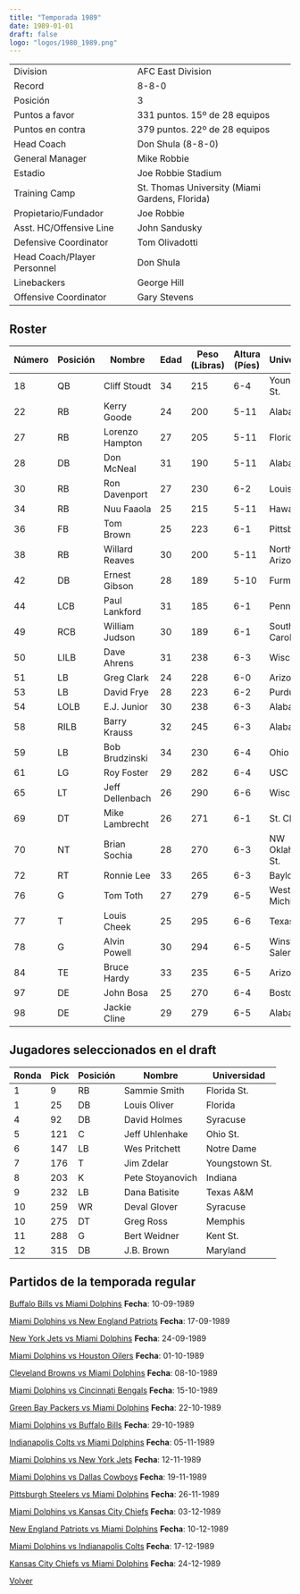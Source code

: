 ```yaml
---
title: "Temporada 1989"
date: 1989-01-01
draft: false
logo: "logos/1980_1989.png"
---
```


|                      |                      |
|-------------------------|---------------------------|
| Division               | AFC East Division            |
| Record                 | 8-8-0              |
| Posición               | 3            |
| Puntos a favor         | 331 puntos. 15º de 28 equipos           |
| Puntos en contra       | 379 puntos. 22º de 28 equipos       |
| Head Coach             | Don Shula (8-8-0)               |
| General Manager        | Mike Robbie      |
| Estadio                | Joe Robbie Stadium             |
| Training Camp          | St. Thomas University (Miami Gardens, Florida)        |
| Propietario/Fundador | Joe Robbie |
| Asst. HC/Offensive Line | John Sandusky |
| Defensive Coordinator | Tom Olivadotti |
| Head Coach/Player Personnel | Don Shula |
| Linebackers | George Hill |
| Offensive Coordinator | Gary Stevens |


## Roster

| Número | Posición | Nombre           | Edad | Peso (Libras) | Altura (Píes) | Universidad          |
|--------|----------|------------------|------|---------------|---------------|----------------------|
| 18 | QB | Cliff Stoudt | 34 | 215 | 6-4 | Youngstown St. |
| 22 | RB | Kerry Goode | 24 | 200 | 5-11 | Alabama |
| 27 | RB | Lorenzo Hampton | 27 | 205 | 5-11 | Florida |
| 28 | DB | Don McNeal | 31 | 190 | 5-11 | Alabama |
| 30 | RB | Ron Davenport | 27 | 230 | 6-2 | Louisville |
| 34 | RB | Nuu Faaola | 25 | 215 | 5-11 | Hawaii |
| 36 | FB | Tom Brown | 25 | 223 | 6-1 | Pittsburgh |
| 38 | RB | Willard Reaves | 30 | 200 | 5-11 | Northern Arizona |
| 42 | DB | Ernest Gibson | 28 | 189 | 5-10 | Furman |
| 44 | LCB | Paul Lankford | 31 | 185 | 6-1 | Penn St. |
| 49 | RCB | William Judson | 30 | 189 | 6-1 | South Carolina St. |
| 50 | LILB | Dave Ahrens | 31 | 238 | 6-3 | Wisconsin |
| 51 | LB | Greg Clark | 24 | 228 | 6-0 | Arizona St. |
| 53 | LB | David Frye | 28 | 223 | 6-2 | Purdue |
| 54 | LOLB | E.J. Junior | 30 | 238 | 6-3 | Alabama |
| 58 | RILB | Barry Krauss | 32 | 245 | 6-3 | Alabama |
| 59 | LB | Bob Brudzinski | 34 | 230 | 6-4 | Ohio St. |
| 61 | LG | Roy Foster | 29 | 282 | 6-4 | USC |
| 65 | LT | Jeff Dellenbach | 26 | 290 | 6-6 | Wisconsin |
| 69 | DT | Mike Lambrecht | 26 | 271 | 6-1 | St. Cloud St. |
| 70 | NT | Brian Sochia | 28 | 270 | 6-3 | NW Oklahoma St. |
| 72 | RT | Ronnie Lee | 33 | 265 | 6-3 | Baylor |
| 76 | G | Tom Toth | 27 | 279 | 6-5 | Western Michigan |
| 77 | T | Louis Cheek | 25 | 295 | 6-6 | Texas A&M |
| 78 | G | Alvin Powell | 30 | 294 | 6-5 | Winston-Salem St. |
| 84 | TE | Bruce Hardy | 33 | 235 | 6-5 | Arizona St. |
| 97 | DE | John Bosa | 25 | 270 | 6-4 | Boston Col. |
| 98 | DE | Jackie Cline | 29 | 279 | 6-5 | Alabama |


## Jugadores seleccionados en el draft

| Ronda | Pick | Posición | Nombre           | Universidad          |
|-------|------|----------|------------------|----------------------|
| 1 | 9 | RB | Sammie Smith | Florida St. |
| 1 | 25 | DB | Louis Oliver | Florida |
| 4 | 92 | DB | David Holmes | Syracuse |
| 5 | 121 | C | Jeff Uhlenhake | Ohio St. |
| 6 | 147 | LB | Wes Pritchett | Notre Dame |
| 7 | 176 | T | Jim Zdelar | Youngstown St. |
| 8 | 203 | K | Pete Stoyanovich | Indiana |
| 9 | 232 | LB | Dana Batisite | Texas A&M |
| 10 | 259 | WR | Deval Glover | Syracuse |
| 10 | 275 | DT | Greg Ross | Memphis |
| 11 | 288 | G | Bert Weidner | Kent St. |
| 12 | 315 | DB | J.B. Brown | Maryland |


## Partidos de la temporada regular

[Buffalo Bills vs Miami Dolphins](/historia/partidos/buf-mia-19890910) **Fecha**: 10-09-1989

[Miami Dolphins vs New England Patriots](/historia/partidos/mia-ne-19890917) **Fecha**: 17-09-1989

[New York Jets vs Miami Dolphins](/historia/partidos/nyj-mia-19890924) **Fecha**: 24-09-1989

[Miami Dolphins vs Houston Oilers](/historia/partidos/mia-hou-19891001) **Fecha**: 01-10-1989

[Cleveland Browns vs Miami Dolphins](/historia/partidos/cle-mia-19891008) **Fecha**: 08-10-1989

[Miami Dolphins vs Cincinnati Bengals](/historia/partidos/mia-cin-19891015) **Fecha**: 15-10-1989

[Green Bay Packers vs Miami Dolphins](/historia/partidos/gb-mia-19891022) **Fecha**: 22-10-1989

[Miami Dolphins vs Buffalo Bills](/historia/partidos/mia-buf-19891029) **Fecha**: 29-10-1989

[Indianapolis Colts vs Miami Dolphins](/historia/partidos/ind-mia-19891105) **Fecha**: 05-11-1989

[Miami Dolphins vs New York Jets](/historia/partidos/mia-nyj-19891112) **Fecha**: 12-11-1989

[Miami Dolphins vs Dallas Cowboys](/historia/partidos/mia-dal-19891119) **Fecha**: 19-11-1989

[Pittsburgh Steelers vs Miami Dolphins](/historia/partidos/pit-mia-19891126) **Fecha**: 26-11-1989

[Miami Dolphins vs Kansas City Chiefs](/historia/partidos/mia-kc-19891203) **Fecha**: 03-12-1989

[New England Patriots vs Miami Dolphins](/historia/partidos/ne-mia-19891210) **Fecha**: 10-12-1989

[Miami Dolphins vs Indianapolis Colts](/historia/partidos/mia-ind-19891217) **Fecha**: 17-12-1989

[Kansas City Chiefs vs Miami Dolphins](/historia/partidos/kc-mia-19891224) **Fecha**: 24-12-1989





[Volver](/historia)